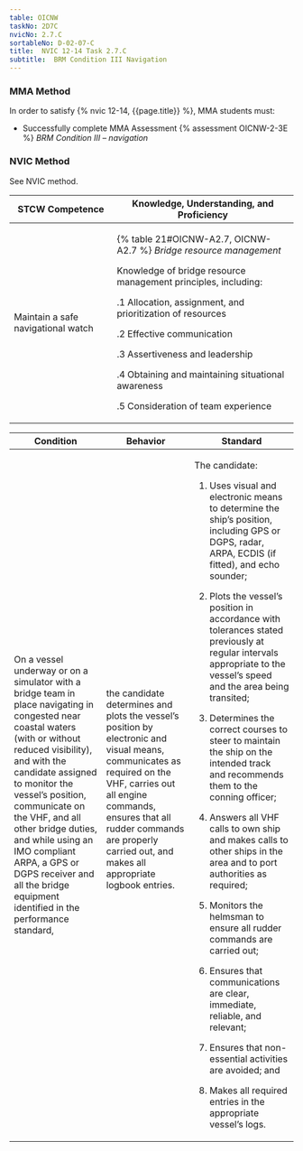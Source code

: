 ```yaml
---
table: OICNW
taskNo: 2D7C
nvicNo: 2.7.C 
sortableNo: D-02-07-C
title:  NVIC 12-14 Task 2.7.C
subtitle:  BRM Condition III Navigation
---
```



### MMA Method

In order to satisfy  {% nvic 12-14, {{page.title}}  %}, MMA students must:

* Successfully complete MMA Assessment {% assessment OICNW-2-3E %} *BRM Condition III – navigation*


### NVIC Method

<a onclick="togglevisibility('nvic_methods')" >See NVIC method.</a>

<div id='nvic_methods' class='hide'>

<table>
<thead>
<tr>
<th class='forty'> STCW Competence </th>
<th class='sixty'> Knowledge, Understanding, and Proficiency </th>
</tr>
</thead>




<tbody>
<tr><td markdown='1'>

Maintain a safe navigational watch

</td><td markdown='1'>

{% table 21#OICNW-A2.7, OICNW-A2.7 %} *Bridge resource management* 

Knowledge of bridge resource management principles, including: 

.1  Allocation, assignment, and prioritization of resources 

.2  Effective communication 

.3  Assertiveness and leadership 

.4  Obtaining and maintaining situational awareness

.5 Consideration of team experience

</td></tr>


</tbody>
</table>


<table>
<thead>
<tr><th class='twenty'>  Condition </th><th class='twenty'> Behavior </th><th  class='sixty'>Standard </th></tr>
</thead>
<tbody >



<tr><td markdown='1'>

On a vessel underway or on a simulator with a bridge team in place navigating in congested near coastal waters (with or without reduced visibility), and with the candidate assigned to monitor the vessel’s position, communicate on the VHF, and all other bridge duties, and while using an IMO compliant ARPA, a GPS or DGPS receiver and all the bridge equipment identified in the performance standard,

</td><td markdown='1'>

the candidate determines and plots the vessel’s position by electronic and visual means, communicates as required on the VHF, carries out all engine commands, ensures that all rudder commands are properly carried out, and makes all appropriate logbook entries.

<br>

<div class="tooltip" markdown='1'>



</div>


</td><td markdown='1'>

The candidate:

1. Uses visual and electronic means to determine the ship’s position, including GPS or DGPS, radar, ARPA, ECDIS (if fitted), and echo sounder;

2. Plots the vessel’s position in accordance with tolerances stated previously at regular intervals appropriate to the vessel’s speed and the area being transited;

3. Determines the correct courses to steer to maintain the ship on the intended track and recommends them to the conning officer;

4. Answers all VHF calls to own ship and makes calls to other ships in the area and to port authorities as required;

5. Monitors the helmsman to ensure all rudder commands are carried out;

6. Ensures that communications are clear, immediate, reliable, and relevant;

7. Ensures that non-essential activities are avoided; and

8. Makes all required entries in the appropriate vessel’s logs.

</td></tr>
</tbody>
</table>
</div>
